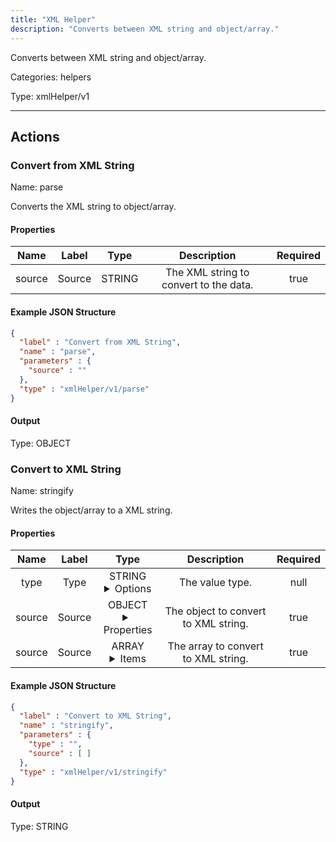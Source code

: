 ```yaml
---
title: "XML Helper"
description: "Converts between XML string and object/array."
---
```


Converts between XML string and object/array.


Categories: helpers


Type: xmlHelper/v1

<hr />




## Actions


### Convert from XML String
Name: parse

Converts the XML string to object/array.

#### Properties

|      Name       |      Label     |     Type     |     Description     | Required |
|:---------------:|:--------------:|:------------:|:-------------------:|:--------:|
| source | Source | STRING | The XML string to convert to the data. | true |

#### Example JSON Structure
```json
{
  "label" : "Convert from XML String",
  "name" : "parse",
  "parameters" : {
    "source" : ""
  },
  "type" : "xmlHelper/v1/parse"
}
```

#### Output



Type: OBJECT








### Convert to XML String
Name: stringify

Writes the object/array to a XML string.

#### Properties

|      Name       |      Label     |     Type     |     Description     | Required |
|:---------------:|:--------------:|:------------:|:-------------------:|:--------:|
| type | Type | STRING <details> <summary> Options </summary> OBJECT, ARRAY </details> | The value type. | null |
| source | Source | OBJECT <details> <summary> Properties </summary> {} </details> | The object to convert to XML string. | true |
| source | Source | ARRAY <details> <summary> Items </summary> [] </details> | The array to convert to XML string. | true |

#### Example JSON Structure
```json
{
  "label" : "Convert to XML String",
  "name" : "stringify",
  "parameters" : {
    "type" : "",
    "source" : [ ]
  },
  "type" : "xmlHelper/v1/stringify"
}
```

#### Output



Type: STRING










